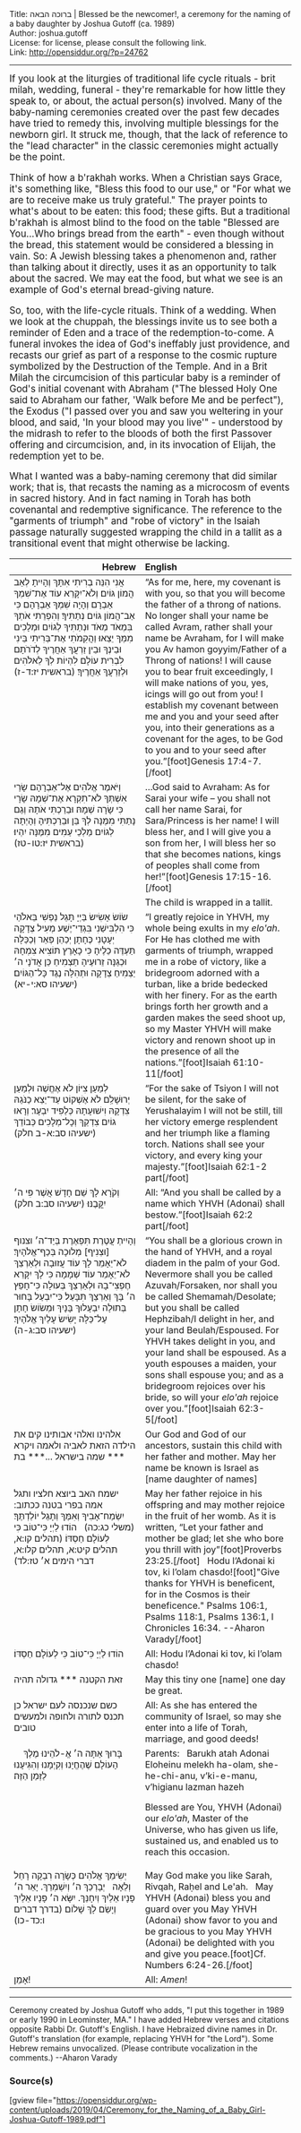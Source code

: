 <html>
<head></head>
<body>
Title: ברוכה הבאה | Blessed be the newcomer!, a ceremony for the naming of a baby daughter by Joshua Gutoff (ca. 1989)<br />
Author: joshua.gutoff<br />
License: for license, please consult the following link.<br />
Link: <a href="http://opensiddur.org/?p=24762">http://opensiddur.org/?p=24762</a>
<p />
<hr />

<div class="english" style="font-size: 1.2em;">
If you look at the liturgies of traditional life cycle rituals - brit milah, wedding, funeral - they're remarkable for how little they speak to, or about, the actual person(s) involved. Many of the baby-naming ceremonies created over the past few decades have tried to remedy this, involving multiple blessings for the newborn girl. It struck me, though, that the lack of reference to the "lead character" in the classic ceremonies might actually be the point.

Think of how a b'rakhah works. When a Christian says Grace, it's something like, "Bless this food to our use," or "For what we are to receive make us truly grateful." The prayer points to what's about to be eaten: this food; these gifts. But a traditional b'rakhah is almost blind to the food on the table "Blessed are You...Who brings bread from the earth" - even though without the bread, this statement would be considered a blessing in vain. So: A Jewish blessing takes a phenomenon and, rather than talking about it directly, uses it as an opportunity to talk about the sacred. We may eat the food, but what we see is an example of God's eternal bread-giving nature.

So, too, with the life-cycle rituals. Think of a wedding. When we look at the chuppah, the blessings invite us to see both a reminder of Eden and a trace of the redemption-to-come. A funeral invokes the idea of God's ineffably just providence, and recasts our grief as part of a response to the cosmic rupture symbolized by the Destruction of the Temple. And in a Brit Milah the circumcision of this particular baby is a reminder of God's initial covenant with Abraham ("The blessed Holy One said to Abraham our father, 'Walk before Me and be perfect"), the Exodus ("I passed over you and saw you weltering in your blood, and said, 'In your blood may you live'" - understood by the midrash to refer to the bloods of both the first Passover offering and circumcision, and, in its invocation of Elijah, the redemption yet to be.

What I wanted was a baby-naming ceremony that did similar work; that is, that recasts the naming as a microcosm of events in sacred history. And in fact naming in Torah has both covenantal and redemptive significance. The reference to the "garments of triumph" and "robe of victory" in the Isaiah passage naturally suggested wrapping the child in a tallit as a transitional event that might otherwise be lacking.
</div>

<table style="margin-left: auto;margin-right: auto;" class="draggable">
<thead><tr><th id="x" style="text-align: right;">Hebrew</th><th style="text-align: left;">English</th></tr></thead>
<tbody>
<tr><td style="vertical-align:top;" width="46%">
<div class="liturgy"><span lang="he">
אֲנִי הִנֵּה בְרִיתִי אִתָּךְ וְהָיִיתָ לְאַב הֲמוֹן גּוֹיִם׃ וְלֹא־יִקָּרֵא עוֹד אֶת־שִׁמְךָ אַבְרָם וְהָיָה שִׁמְךָ אַבְרָהָם כִּי אַב־הֲמוֹן גּוֹיִם נְתַתִּיךָ׃ וְהִפְרֵתִי אֹתְךָ בִּמְאֹד מְאֹד וּנְתַתִּיךָ לְגוֹיִם וּמְלָכִים מִמְּךָ יֵצֵאוּ׃ וַהֲקִמֹתִי אֶת־בְּרִיתִי בֵּינִי וּבֵינֶךָ וּבֵין זַרְעֲךָ אַחֲרֶיךָ לְדֹרֹתָם לִבְרִית עוֹלָם לִהְיוֹת לְךָ לֵאלֹהִים וּלְזַרְעֲךָ אַחֲרֶיךָ׃ <span class="citation">(בראשית יז:ד-ז)</span>
</span></div></td>
 
<td style="vertical-align:top;" width="53%">
<div class="english">
“As for me, here, my covenant is with you, so that you will become the father of a throng of nations. No longer shall your name be called Avram, rather shall your name be Avraham, for I will make you Av hamon goyyim/Father of a Throng of nations! I will cause you to bear fruit exceedingly, I will make nations of you, yes, icings will go out from you! I establish my covenant between me and you and your seed after you, into their generations as a covenant for the ages, to be God to you and to your seed after you.”[foot]Genesis 17:4-7.[/foot]
</div></td></tr>


<tr><td style="vertical-align:top;" width="46%">
<div class="liturgy"><span lang="he">
וַיֹּאמֶר אֱלֹהִים אֶל־אַבְרָהָם שָׂרַי אִשְׁתְּךָ לֹא־תִקְרָא אֶת־שְׁמָהּ שָׂרָי כִּי שָׂרָה שְׁמָהּ׃ וּבֵרַכְתִּי אֹתָהּ וְגַם נָתַתִּי מִמֶּנָּה לְךָ בֵּן וּבֵרַכְתִּיהָ וְהָיְתָה לְגוֹיִם מַלְכֵי עַמִּים מִמֶּנָּה יִהְיוּ׃ <span class="citation">(בראשית יז:טו-טז)</span>
</span></div></td>
 
<td style="vertical-align:top;" width="53%">
<div class="english">
…God said to Avraham: As for Sarai your wife – you shall not call her name Sarai, for Sara/Princess is her name! I will bless her, and I will give you a son from her, I will bless her so that she becomes nations, kings of peoples shall come from her!”[foot]Genesis 17:15-16.[/foot]
</div></td></tr>


<tr><td style="vertical-align:top;" width="46%">
<div class="liturgy"><span lang="he">

</span></div></td>
 
<td style="vertical-align:top;" width="53%">
<div class="english">
<span class="instruction">The child is wrapped in a tallit.</span>
</div></td></tr>


<tr><td style="vertical-align:top;" width="46%">
<div class="liturgy"><span lang="he">
שׂוֹשׂ אָשִׂישׂ בַּיְיָ תָּגֵל נַפְשִׁי בֵּאלֹהַי כִּי הִלְבִּישַׁנִי בִּגְדֵי־יֶשַׁע מְעִיל צְדָקָה יְעָטָנִי כֶּחָתָן יְכַהֵן פְּאֵר וְכַכַּלָּה תַּעְדֶּה כֵלֶיהָ׃ כִּי כָאָרֶץ תּוֹצִיא צִמְחָהּ וּכְגַנָּה זֵרוּעֶיהָ תַצְמִיחַ כֵּן אֲדֹנָי ה׳ יַצְמִיחַ צְדָקָה וּתְהִלָּה נֶגֶד כָּל־הַגּוֹיִם׃ <span class="citation">(ישעיהו סא:י-יא)</span>
</span></div></td>
 
<td style="vertical-align:top;" width="53%">
<div class="english">
“I greatly rejoice in YHVH, my whole being exults in my <em>elo'ah</em>. For He has clothed me with garments of triumph, wrapped me in a robe of victory, like a bridegroom adorned with a turban, like a bride bedecked with her finery. For as the earth brings forth her growth and a garden makes the seed shoot up, so my Master YHVH will make victory and renown shoot up in the presence of all the nations.”[foot]Isaiah 61:10-11[/foot]
</div></td></tr>


<tr><td style="vertical-align:top;" width="46%">
<div class="liturgy"><span lang="he">
לְמַעַן צִיּוֹן לֹא אֶחֱשֶׁה וּלְמַעַן יְרוּשָׁלִַם לֹא אֶשְׁקוֹט עַד־יֵצֵא כַנֹּגַהּ צִדְקָהּ וִישׁוּעָתָהּ כְּלַפִּיד יִבְעָר׃ וְרָאוּ גוֹיִם צִדְקֵךְ וְכָל־מְלָכִים כְּבוֹדֵךְ <span class="citation">(ישעיהו סב:א-ב חלק)</span>
</span></div></td>
 
<td style="vertical-align:top;" width="53%">
<div class="english">
“For the sake of Tsiyon I will not be silent, for the sake of Yerushalayim I will not be still, till her victory emerge resplendent and her triumph like a flaming torch. Nations shall see your victory, and every king your majesty.”[foot]Isaiah 62:1-2 part[/foot]
</div></td></tr>


<tr><td style="vertical-align:top;" width="46%">
<div class="liturgy"><span lang="he">
וְקֹרָא לָךְ שֵׁם חָדָשׁ אֲשֶׁר פִּי ה׳ יִקֳּבֶנּוּ׃ <span class="citation">(ישעיהו סב:ב חלק)</span>
</span></div></td>
 
<td style="vertical-align:top;" width="53%">
<div class="english">
<span class="instruction">All:</span> “And you shall be called by a name which YHVH (Adonai) shall bestow.”[foot]Isaiah 62:2 part[/foot]
</div></td></tr>


<tr><td style="vertical-align:top;" width="46%">
<div class="liturgy"><span lang="he">
וְהָיִיתְ עֲטֶרֶת תִּפְאֶרֶת בְּיַד־ה׳ וצנוף [וּצְנִיף] מְלוּכָה בְּכַף־אֱלֹהָיִךְ׃ לֹא־יֵאָמֵר לָךְ עוֹד עֲזוּבָה וּלְאַרְצֵךְ לֹא־יֵאָמֵר עוֹד שְׁמָמָה כִּי לָךְ יִקָּרֵא חֶפְצִי־בָהּ וּלְאַרְצֵךְ בְּעוּלָה כִּי־חָפֵץ ה׳ בָּךְ וְאַרְצֵךְ תִּבָּעֵל׃ כִּי־יִבְעַל בָּחוּר בְּתוּלָה יִבְעָלוּךְ בָּנָיִךְ וּמְשׂוֹשׂ חָתָן עַל־כַּלָּה יָשִׂישׂ עָלַיִךְ אֱלֹהָיִךְ׃ <span class="citation">(ישעיהו סב:ג-ה)</span>
</span></div></td>
 
<td style="vertical-align:top;" width="53%">
<div class="english">
“You shall be a glorious crown in the hand of YHVH, and a royal diadem in the palm of your God. Nevermore shall you be called Azuvah/Forsaken, nor shall you be called Shemamah/Desolate; but you shall be called Hephzibah/I delight in her, and your land Beulah/Espoused. For YHVH takes delight in you, and your land shall be espoused. As a youth espouses a maiden, your sons shall espouse you; and as a bridegroom rejoices over his bride, so will your <em>elo'ah</em> rejoice over you.”[foot]Isaiah 62:3-5[/foot]
</div></td></tr>


<tr><td style="vertical-align:top;" width="46%">
<div class="liturgy"><span lang="he">
אלהינו ואלהי אבותינו
קים את הילדה הזאת לאביה ולאמה
ויקרא שמה בישראל
...*** בת ***
</span></div></td>
 
<td style="vertical-align:top;" width="53%">
<div class="english">
Our God and God of our ancestors, 
sustain this child with her father and mother. 
May her name be known is Israel as
[name daughter of names]
</div></td></tr>


<tr><td style="vertical-align:top;" width="46%">
<div class="liturgy"><span lang="he">
ישמח האב ביוצא חלציו 
ותגל אמה בפרי בטנה
ככתוב: יִשְׂמַח־אָבִיךָ 
וְאִמֶּךָ וְתָגֵל יוֹלַדְתֶּךָ׃ <span class="citation">(משלי כג:כה)</span>
&nbsp;
הוֹדוּ לַיְיָ כִּי־טוֹב כִּי לְעוֹלָם חַסְדּוֹ׃ <span class="citation">(תהלים קו:א, תהלים קיט:א, תהלים קלו:א, דברי הימים א׳ טז:לד)</span>
</span></div></td>
 
<td style="vertical-align:top;" width="53%">
<div class="english">
May her father rejoice in his offspring 
and may mother rejoice in the fruit of her womb. 
As it is written, “Let your father and mother be glad; 
let she who bore you thrill with joy”[foot]Proverbs 23:25.[/foot]
&nbsp;
Hodu l’Adonai ki tov, ki l’olam chasdo![foot]"Give thanks for YHVH is beneficent, for in the Cosmos is their beneficence." Psalms 106:1, Psalms 118:1, Psalms 136:1, I Chronicles 16:34. --Aharon Varady[/foot]
</div></td></tr>


<tr><td style="vertical-align:top;" width="46%">
<div class="liturgy"><span lang="he">
הוֹדוּ לַיְיָ כִּי־טוֹב כִּי לְעוֹלָם חַסְדּוֹ׃
</span></div></td>
 
<td style="vertical-align:top;" width="53%">
<div class="english">
<span class="instruction">All:</span> Hodu l’Adonai ki tov, ki l’olam chasdo!
</div></td></tr>


<tr><td style="vertical-align:top;" width="46%">
<div class="liturgy"><span lang="he">
זאת הקטנה *** גדולה תהיה
</span></div></td>
 
<td style="vertical-align:top;" width="53%">
<div class="english">
May this tiny one [name] one day be great.
</div></td></tr>


<tr><td style="vertical-align:top;" width="46%">
<div class="liturgy"><span lang="he">
כשם שנכנסה לעם ישראל
כן תכנס לתורה ולחופה ולמעשים טובים
</span></div></td>
 
<td style="vertical-align:top;" width="53%">
<div class="english">
<span class="instruction">All:</span> As she has entered the community of Israel, 
so may she enter into a life of Torah, marriage, and good deeds!
</div></td></tr>


<tr><td style="vertical-align:top;" width="46%">
<div class="liturgy"><span lang="he">
&nbsp;
&nbsp;
בָּרוּךְ אַתָּה
ה׳ אֱ-לֹהֵינוּ
מֶלֶךְ הָעוֹלָם
שֶׁהֶחֱיָנוּ 
וְקִיְמָנוּ
וְהִגִּיעָנוּ לַזְּמַן הַזֶּה׃
</span></div></td>
 
<td style="vertical-align:top;" width="53%">
<div class="english">
<span class="instruction">Parents:</span>
&nbsp;
Barukh atah 
Adonai Eloheinu 
melekh ha-olam, 
she-he-chi-anu, 
v’ki-e-manu, 
v’higianu lazman hazeh

Blessed are You, 
YHVH (Adonai) our <em>elo'ah</em>, 
Master of the Universe, 
who has given us life, 
sustained us, 
and enabled us to reach this occasion.
</div></td></tr>


<tr><td style="vertical-align:top;" width="46%">
<div class="liturgy"><span lang="he">
יְשִׂימֵךְ אֱלֹהִים כְּשָׂרָה רִבְקָה רָחֵל וְלֵאָה
 &nbsp;
יְבָרְכֵךְ ה׳ וְיִשְׁמְרֵךְ.
יָאֵר ה׳ פָּנָיו אֵלַיִךְ וְיִחָנֵּךְ.
יִשָּׂא ה׳ פָּנָיו אֵלַיִךְ וְיָשֵׂם לָךְ שָׁלוֹם׃ <span class="citation">(בדרך דברים ו:כד-כו)</span>
</span></div></td>
 
<td style="vertical-align:top;" width="53%">
<div class="english">
May God make you like Sarah, Rivqah, Raḥel and Le'ah.
&nbsp;
May YHVH (Adonai) bless you and guard over you
May YHVH (Adonai) show favor to you and be gracious to you
May YHVH (Adonai) be delighted with you and give you peace.[foot]Cf. Numbers 6:24-26.[/foot]
</div></td></tr>


<tr><td style="vertical-align:top;" width="46%">
<div class="liturgy"><span lang="he">
אָמֵן!
</span></div></td>
 
<td style="vertical-align:top;" width="53%">
<div class="english">
<span class="instruction">All:</span> <em>Amen</em>!
</div></td></tr>
</tbody></table>

<hr />

Ceremony created by Joshua Gutoff who adds, "I put this together in 1989 or early 1990 in Leominster, MA." I have added Hebrew verses and citations opposite Rabbi Dr. Gutoff's English. I have Hebraized divine names in Dr. Gutoff's translation (for example, replacing YHVH for "the Lord"). Some Hebrew remains unvocalized. (Please contribute vocalization in the comments.) --Aharon Varady

<h3>Source(s)</h3>

[gview file="https://opensiddur.org/wp-content/uploads/2019/04/Ceremony_for_the_Naming_of_a_Baby_Girl-Joshua-Gutoff-1989.pdf"]
</body>
</html>